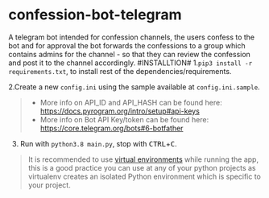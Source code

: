 # confession-bot-telegram
A telegram bot intended for confession channels, the users confess to the bot and for approval the bot forwards the confessions to a group which contains admins for the channel - so that they can review the confession and post it to the channel accordingly.
#INSTALLTION#
1.`pip3 install -r requirements.txt`, to install rest of the dependencies/requirements.

2.Create a new `config.ini` using the sample available at `config.ini.sample`.
   > - More info on API_ID and API_HASH can be found here: https://docs.pyrogram.org/intro/setup#api-keys
   > - More info on Bot API Key/token can be found here: https://core.telegram.org/bots#6-botfather
3. Run with `python3.8 main.py`, stop with <kbd>CTRL</kbd>+<kbd>C</kbd>.
> It is recommended to use [virtual environments](https://docs.python-guide.org/dev/virtualenvs/) while running the app, this is a good practice you can use at any of your python projects as virtualenv creates an isolated Python environment which is specific to your project.
